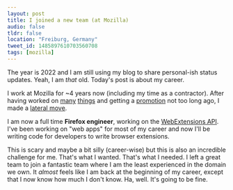 ```yaml
---
layout: post
title: I joined a new team (at Mozilla)
audio: false
tldr: false
location: "Freiburg, Germany"
tweet_id: 1485897610703560708
tags: [mozilla]
---
```


The year is 2022 and I am still using my blog to share personal-ish status updates. Yeah, I am _that_ old. Today's post is about my career.

I work at Mozilla for ~4 years now (including my time as a contractor). After having worked on [many](/2020/05/01/moziversary-2/) [things](/2021/05/01/moziversary-3/) and getting a [promotion](/2021/02/26/i-got-a-promotion/) not too long ago, I made a [lateral move](https://www.glassdoor.com/blog/lateral-career-moves/).

I am now a full time **Firefox engineer**, working on the [WebExtensions API](https://extensionworkshop.com/documentation/develop/about-the-webextensions-api/). I've been working on "web apps" for most of my career and now I'll be writing code for developers to write browser extensions.

This is scary and maybe a bit silly (career-wise) but this is also an incredible challenge for me. That's what I wanted. That's what I needed. I left a great team to join a fantastic team where I am the least experienced in the domain we own. It _almost_ feels like I am back at the beginning of my career, except that I now know how much I don't know. Ha, well. It's going to be fine.

